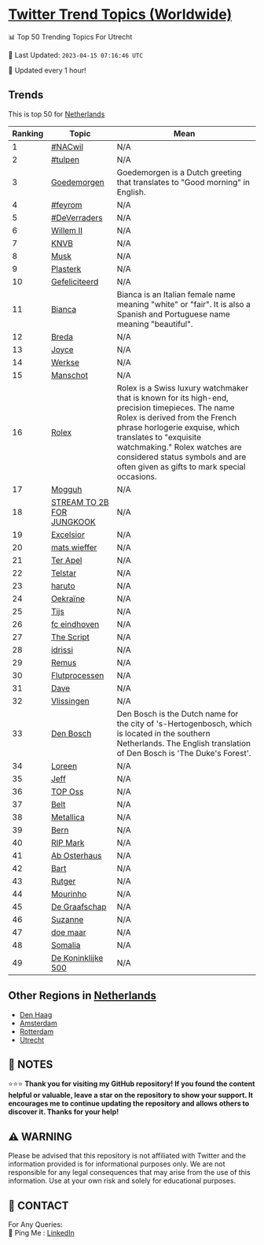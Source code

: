 [Twitter Trend Topics (Worldwide)](https://github.com/ErcinDedeoglu/Twitter-Trend-Topics)
==========


📊 Top 50 Trending Topics For Utrecht

📆 Last Updated: `2023-04-15 07:16:46 UTC`

🔧 Updated every 1 hour!


## Trends

This is top 50 for [Netherlands](</Netherlands>)

| Ranking | Topic | Mean |
| ------- | ------------ | ------------ |
| 1 | [#NACwil](http://twitter.com/search?q=%23NACwil) | N/A |
| 2 | [#tulpen](http://twitter.com/search?q=%23tulpen) | N/A |
| 3 | [Goedemorgen](http://twitter.com/search?q=Goedemorgen) | Goedemorgen is a Dutch greeting that translates to "Good morning" in English. |
| 4 | [#feyrom](http://twitter.com/search?q=%23feyrom) | N/A |
| 5 | [#DeVerraders](http://twitter.com/search?q=%23DeVerraders) | N/A |
| 6 | [Willem II](http://twitter.com/search?q=Willem+II) | N/A |
| 7 | [KNVB](http://twitter.com/search?q=KNVB) | N/A |
| 8 | [Musk](http://twitter.com/search?q=Musk) | N/A |
| 9 | [Plasterk](http://twitter.com/search?q=Plasterk) | N/A |
| 10 | [Gefeliciteerd](http://twitter.com/search?q=Gefeliciteerd) | N/A |
| 11 | [Bianca](http://twitter.com/search?q=Bianca) | Bianca is an Italian female name meaning "white" or "fair". It is also a Spanish and Portuguese name meaning "beautiful". |
| 12 | [Breda](http://twitter.com/search?q=Breda) | N/A |
| 13 | [Joyce](http://twitter.com/search?q=Joyce) | N/A |
| 14 | [Werkse](http://twitter.com/search?q=Werkse) | N/A |
| 15 | [Manschot](http://twitter.com/search?q=Manschot) | N/A |
| 16 | [Rolex](http://twitter.com/search?q=Rolex) | Rolex is a Swiss luxury watchmaker that is known for its high-end, precision timepieces. The name Rolex is derived from the French phrase horlogerie exquise, which translates to "exquisite watchmaking." Rolex watches are considered status symbols and are often given as gifts to mark special occasions. |
| 17 | [Mogguh](http://twitter.com/search?q=Mogguh) | N/A |
| 18 | [STREAM TO 2B FOR JUNGKOOK](http://twitter.com/search?q=STREAM+TO+2B+FOR+JUNGKOOK) | N/A |
| 19 | [Excelsior](http://twitter.com/search?q=Excelsior) | N/A |
| 20 | [mats wieffer](http://twitter.com/search?q=mats+wieffer) | N/A |
| 21 | [Ter Apel](http://twitter.com/search?q=Ter+Apel) | N/A |
| 22 | [Telstar](http://twitter.com/search?q=Telstar) | N/A |
| 23 | [haruto](http://twitter.com/search?q=haruto) | N/A |
| 24 | [Oekraïne](http://twitter.com/search?q=Oekra%c3%afne) | N/A |
| 25 | [Tijs](http://twitter.com/search?q=Tijs) | N/A |
| 26 | [fc eindhoven](http://twitter.com/search?q=fc+eindhoven) | N/A |
| 27 | [The Script](http://twitter.com/search?q=The+Script) | N/A |
| 28 | [idrissi](http://twitter.com/search?q=idrissi) | N/A |
| 29 | [Remus](http://twitter.com/search?q=Remus) | N/A |
| 30 | [Flutprocessen](http://twitter.com/search?q=Flutprocessen) | N/A |
| 31 | [Dave](http://twitter.com/search?q=Dave) | N/A |
| 32 | [Vlissingen](http://twitter.com/search?q=Vlissingen) | N/A |
| 33 | [Den Bosch](http://twitter.com/search?q=Den+Bosch) | Den Bosch is the Dutch name for the city of 's-Hertogenbosch, which is located in the southern Netherlands. The English translation of Den Bosch is 'The Duke's Forest'. |
| 34 | [Loreen](http://twitter.com/search?q=Loreen) | N/A |
| 35 | [Jeff](http://twitter.com/search?q=Jeff) | N/A |
| 36 | [TOP Oss](http://twitter.com/search?q=TOP+Oss) | N/A |
| 37 | [Belt](http://twitter.com/search?q=Belt) | N/A |
| 38 | [Metallica](http://twitter.com/search?q=Metallica) | N/A |
| 39 | [Bern](http://twitter.com/search?q=Bern) | N/A |
| 40 | [RIP Mark](http://twitter.com/search?q=RIP+Mark) | N/A |
| 41 | [Ab Osterhaus](http://twitter.com/search?q=Ab+Osterhaus) | N/A |
| 42 | [Bart](http://twitter.com/search?q=Bart) | N/A |
| 43 | [Rutger](http://twitter.com/search?q=Rutger) | N/A |
| 44 | [Mourinho](http://twitter.com/search?q=Mourinho) | N/A |
| 45 | [De Graafschap](http://twitter.com/search?q=De+Graafschap) | N/A |
| 46 | [Suzanne](http://twitter.com/search?q=Suzanne) | N/A |
| 47 | [doe maar](http://twitter.com/search?q=doe+maar) | N/A |
| 48 | [Somalia](http://twitter.com/search?q=Somalia) | N/A |
| 49 | [De Koninklijke 500](http://twitter.com/search?q=De+Koninklijke+500) | N/A |



## Other Regions in [Netherlands](</Netherlands>)

* [Den Haag](</Netherlands/Den Haag.md>)
* [Amsterdam](</Netherlands/Amsterdam.md>)
* [Rotterdam](</Netherlands/Rotterdam.md>)
* [Utrecht](</Netherlands/Utrecht.md>)



## 📝 NOTES

⭐⭐⭐ **Thank you for visiting my GitHub repository! If you found the content helpful or valuable, leave a star on the repository to show your support. It encourages me to continue updating the repository and allows others to discover it. Thanks for your help!**


## ⚠️ WARNING

Please be advised that this repository is not affiliated with Twitter and the information provided is for informational purposes only. We are not responsible for any legal consequences that may arise from the use of this information. Use at your own risk and solely for educational purposes.


## 📨 CONTACT

 For Any Queries:  
            🏓 Ping Me : [LinkedIn](https://www.linkedin.com/in/ercindedeoglu/)
